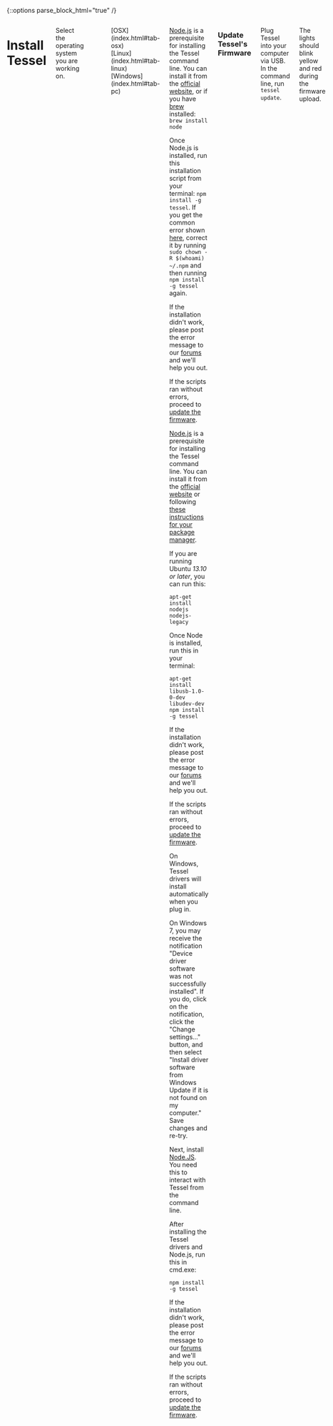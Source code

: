 {::options parse_block_html="true" /}

<div id="anchor" class="large-12 columns fre-container">

# Install Tessel

Select the operating system you are working on.

<dl id="install-tabs" data-tab="" class="tabs contained three-up">
<dd class="active">
[OSX](index.html#tab-osx)
</dd>
<dd>
[Linux](index.html#tab-linux)
</dd>
<dd>
[Windows](index.html#tab-pc)
</dd>
</dl>

<div id="install-content" class="tabs-content">

<div id="tab-osx" class="content active">

[Node.js](http://nodejs.org/) is a prerequisite for installing the Tessel command line. You can install it from the [official website](http://nodejs.org/), or if you have [brew](http://brew.sh/) installed: `brew install node`

Once Node.js is installed, run this installation script from your terminal: `npm install -g tessel`. If you get the common error shown [here](http://stackoverflow.com/questions/16151018/npm-throws-error-without-sudo), correct it by running `sudo chown -R $(whoami) ~/.npm` and then running `npm install -g tessel` again.

If the installation didn't work, please post the error message to our [forums](http://forums.tessel.io/category/installation-issues) and we'll help you out.

If the scripts ran without errors, proceed to [update the firmware](index.html#firmware).

</div>

<div id="tab-linux" class="content">

[Node.js](http://nodejs.org/) is a prerequisite for installing the Tessel command line. You can install it from the [official website](http://nodejs.org) or following [these instructions for your package manager](https://github.com/joyent/node/wiki/Installing-Node.js-via-package-manager).

If you are running Ubuntu _13.10 or later_, you can run this:

`apt-get install nodejs nodejs-legacy`

Once Node is installed, run this in your terminal:

```
apt-get install libusb-1.0-0-dev libudev-dev
npm install -g tessel
```

If the installation didn't work, please post the error message to our [forums](http://forums.tessel.io/category/installation-issues) and we'll help you out.

If the scripts ran without errors, proceed to [update the firmware](index.html#firmware).

</div>

<div id="tab-pc" class="content">

On Windows, Tessel drivers will install automatically when you plug in.

On Windows 7, you may receive the notification "Device driver software was not successfully installed". If you do, click on the notification, click the "Change settings..." button, and then select "Install driver software from Windows Update if it is not found on my computer." Save changes and re-try.

Next, install [Node.JS](http://nodejs.org). You need this to interact with Tessel from the command line.

After installing the Tessel drivers and Node.js, run this in cmd.exe:

`npm install -g tessel`

If the installation didn't work, please post the error message to our [forums](http://forums.tessel.io/category/installation-issues) and we'll help you out.

If the scripts ran without errors, proceed to [update the firmware](index.html#firmware).

</div>
</div>

### Update Tessel's Firmware

Plug Tessel into your computer via USB. In the command
line, run `tessel update`.

The lights should blink yellow and red during the
firmware upload.

Once the firmware update is complete, continue to the
next step.

<div class="greyBar"></div>

<div class="large-6 columns left">
<a href="cmd.html" class="bottomButton button">Prev:
Command line</a>
</div>
<div class="large-6 columns right">
<a href="blinky.html" class=
"bottomButton right button">Next: Blink lights</a>
</div>
